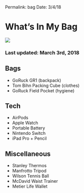 
Permalink: bag
Date: 3/4/18

# What’s In My Bag

![][image-1]

### Last updated: March 3rd, 2018

## Bags

- GoRuck GR1 (backpack)
- Tom Bihn Packing Cube (clothes)
- GoRuck Field Pocket (hygiene)

## Tech

- AirPods
- Apple Watch
- Portable Battery
- Nintendo Switch
- iPad Pro + Pencil

## Miscellaneous

- Stanley Thermos
- Manfrotto Tripod
- Wilson Tennis Ball
- McDavid Waist Trainer
- Metier Life Wallet

[image-1]:	https://dl.dropboxusercontent.com/s/m6pl4xd6sxyg109/IMG_1319.JPG